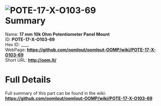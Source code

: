 
![POTE-17-X-O103-69](https://github.com/oomlout/oomlout-OOMP/blob/master/parts/POTE-17-X-O103-69/POTE-17-X-O103-69_420.jpg)   
Summary
=================
  
Name: __17 mm 10k Ohm Potentiometer Panel Mount__    
ID: __POTE-17-X-O103-69__   
Hex ID: ____   
WebPage: __https://github.com/oomlout/oomlout-OOMP/wiki/POTE-17-X-O103-69__   
Short URL: __http://oom.lt/__   

Full Details
==========================
Full summary of this part can be found in the wiki:   
__https://github.com/oomlout/oomlout-OOMP/wiki/POTE-17-X-O103-69__    

